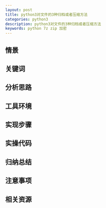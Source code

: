 ```yaml
---
layout: post
title: python3对文件的3种归档或者压缩方法
categories: python3
description: python3对文件的3种归档或者压缩方法
keywords: python 7z zip 加密
---
```


## 情景

## 关键词

## 分析思路

## 工具环境

## 实现步骤

## 实操代码

## 归纳总结

## 注意事项

## 相关资源
